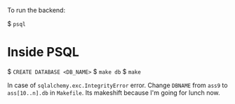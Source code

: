 To run the backend:

$ `psql`
# Inside PSQL
$ `CREATE DATABASE <DB_NAME>`
$ `make db`
$ `make`

In case of `sqlalchemy.exc.IntegrityError` error.
Change `DBNAME` from `ass9` to `ass[10..n].db` in `Makefile`.
Its makeshift because I'm going for lunch now.
